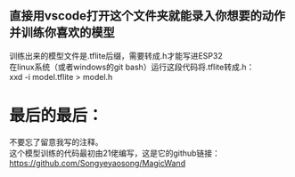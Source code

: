 直接用vscode打开这个文件夹就能录入你想要的动作并训练你喜欢的模型<br>
---
训练出来的模型文件是.tflite后缀，需要转成.h才能写进ESP32<br>
在linux系统（或者windows的git bash）运行这段代码将.tflite转成.h：<br>
xxd -i model.tflite > model.h

最后的最后：
===
不要忘了留意我写的注释。<br>
这个模型训练的代码最初由21佬编写，这是它的github链接：https://github.com/Songyeyaosong/MagicWand<br>
